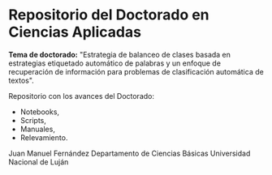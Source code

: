 # Repositorio del Doctorado en Ciencias Aplicadas

__Tema de doctorado:__ "Estrategia de balanceo de clases basada en estrategias etiquetado automático de palabras y un enfoque de recuperación de información para problemas de clasificación automática de textos".

Repositorio con los avances del Doctorado:
- Notebooks,
- Scripts,
- Manuales,
- Relevamiento.


Juan Manuel Fernández
Departamento de Ciencias Básicas
Universidad Nacional de Luján
